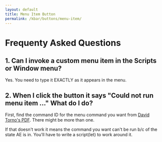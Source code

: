 ```yaml
---
layout: default
title: Menu Item Button
permalink: /kbar/buttons/menu-item/
---
```

# Frequenty Asked Questions #
## 1.  Can I invoke a custom menu item in the Scripts or Window menu? ##
Yes.  You need to type it EXACTLY as it appears in the menu.

## 2.  When I click the button it says "Could not run menu item ..."  What do I do? ##
First, find the command ID for the menu command you want from [David Torno's PDF](https://www.provideocoalition.com/after-effects-menu-command-ids/).  There might be more than one.

If that doesn't work it means the command you want can't be run b/c of the state AE is in.  You'll have to write a script(let) to work around it.